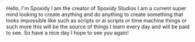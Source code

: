Hello, I'm Spoxidy I am the creator of Spoxidy Studios
I am a current super mind looking to create anything and do anything to create something that looks impossible like such as scripts or ai scripts or time machine things or such more this will be the source of things I learn every day and will be paid to see.
So have a nice day I hope to see you again!
